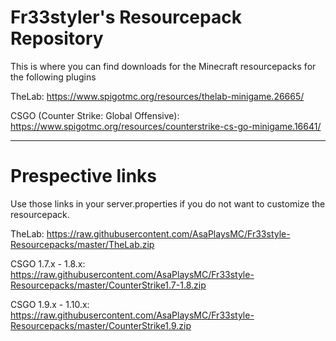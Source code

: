 # Fr33styler's Resourcepack Repository
This is where you can find downloads for the Minecraft resourcepacks for the following plugins

TheLab: https://www.spigotmc.org/resources/thelab-minigame.26665/

CSGO (Counter Strike: Global Offensive): https://www.spigotmc.org/resources/counterstrike-cs-go-minigame.16641/

-----------------------------

# Prespective links

Use those links in your server.properties if you do not want to customize the resourcepack.

TheLab: https://raw.githubusercontent.com/AsaPlaysMC/Fr33style-Resourcepacks/master/TheLab.zip

CSGO 1.7.x - 1.8.x: https://raw.githubusercontent.com/AsaPlaysMC/Fr33style-Resourcepacks/master/CounterStrike1.7-1.8.zip

CSGO 1.9.x - 1.10.x: https://raw.githubusercontent.com/AsaPlaysMC/Fr33style-Resourcepacks/master/CounterStrike1.9.zip
